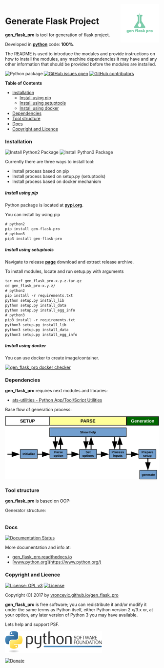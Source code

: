 <img align="right" src="https://raw.githubusercontent.com/vroncevic/gen_flask_pro/dev/docs/gen_flask_pro_logo.png" width="25%">

# Generate Flask Project

**gen_flask_pro** is tool for generation of flask project.

Developed in **[python](https://www.python.org/)** code: **100%**.

The README is used to introduce the modules and provide instructions on
how to install the modules, any machine dependencies it may have and any
other information that should be provided before the modules are installed.

![Python package](https://github.com/vroncevic/gen_flask_pro/workflows/Python%20package%20gen_flask_pro/badge.svg?branch=master) [![GitHub issues open](https://img.shields.io/github/issues/vroncevic/gen_flask_pro.svg)](https://github.com/vroncevic/gen_flask_pro/issues) [![GitHub contributors](https://img.shields.io/github/contributors/vroncevic/gen_flask_pro.svg)](https://github.com/vroncevic/gen_flask_pro/graphs/contributors)

<!-- START doctoc generated TOC please keep comment here to allow auto update -->
<!-- DON'T EDIT THIS SECTION, INSTEAD RE-RUN doctoc TO UPDATE -->
**Table of Contents**

- [Installation](#installation)
    - [Install using pip](#install-using-pip)
    - [Install using setuptools](#install-using-setuptools)
    - [Install using docker](#install-using-docker)
- [Dependencies](#dependencies)
- [Tool structure](#tool-structure)
- [Docs](#docs)
- [Copyright and Licence](#copyright-and-licence)

<!-- END doctoc generated TOC please keep comment here to allow auto update -->

### Installation

![Install Python2 Package](https://github.com/vroncevic/gen_flask_pro/workflows/Install%20Python2%20Package%20gen_flask_pro/badge.svg?branch=master) ![Install Python3 Package](https://github.com/vroncevic/gen_flask_pro/workflows/Install%20Python3%20Package%20gen_flask_pro/badge.svg?branch=master)

Currently there are three ways to install tool:
* Install process based on pip
* Install process based on setup.py (setuptools)
* Install process based on docker mechanism

##### Install using pip

Python package is located at **[pypi.org](https://pypi.org/project/gen-flask-pro/)**.

You can install by using pip
```
# python2
pip install gen-flask-pro
# python3
pip3 install gen-flask-pro
```

##### Install using setuptools

Navigate to release **[page](https://github.com/vroncevic/gen_flask_pro/releases/)** download and extract release archive.

To install modules, locate and run setup.py with arguments
```
tar xvzf gen_flask_pro-x.y.z.tar.gz
cd gen_flask_pro-x.y.z/
# python2
pip install -r requirements.txt
python setup.py install_lib
python setup.py install_data
python setup.py install_egg_info
# python3
pip3 install -r requirements.txt
python3 setup.py install_lib
python3 setup.py install_data
python3 setup.py install_egg_info
```

##### Install using docker

You can use docker to create image/container.

[![gen_flask_pro docker checker](https://github.com/vroncevic/gen_flask_pro/workflows/gen_flask_pro%20docker%20checker/badge.svg)](https://github.com/vroncevic/gen_flask_pro/actions?query=workflow%3A%22gen_flask_pro+docker+checker%22)

### Dependencies

**gen_flask_pro** requires next modules and libraries:

* [ats-utilities - Python App/Tool/Script Utilities](https://vroncevic.github.io/ats_utilities)

Base flow of generation process:

![alt tag](https://raw.githubusercontent.com/vroncevic/gen_flask_pro/dev/docs/gen_flask_pro_flow.png)

### Tool structure

**gen_flask_pro** is based on OOP:

Generator structure:

```

```

### Docs

[![Documentation Status](https://readthedocs.org/projects/gen_flask_pro/badge/?version=latest)](https://gen_flask_pro.readthedocs.io/projects/gen_flask_pro/en/latest/?badge=latest)

More documentation and info at:
* [gen_flask_pro.readthedocs.io](https://gen_flask_pro.readthedocs.io/en/latest/)
* [www.python.org](https://www.python.org/)

### Copyright and Licence

[![License: GPL v3](https://img.shields.io/badge/License-GPLv3-blue.svg)](https://www.gnu.org/licenses/gpl-3.0) [![License](https://img.shields.io/badge/License-Apache%202.0-blue.svg)](https://opensource.org/licenses/Apache-2.0)

Copyright (C) 2017 by [vroncevic.github.io/gen_flask_pro](https://vroncevic.github.io/gen_flask_pro)

**gen_flask_pro** is free software; you can redistribute it and/or modify
it under the same terms as Python itself, either Python version 2.x/3.x or,
at your option, any later version of Python 3 you may have available.

Lets help and support PSF.

[![Python Software Foundation](https://raw.githubusercontent.com/vroncevic/gen_flask_pro/dev/docs/psf-logo-alpha.png)](https://www.python.org/psf/)

[![Donate](https://www.paypalobjects.com/en_US/i/btn/btn_donateCC_LG.gif)](https://psfmember.org/index.php?q=civicrm/contribute/transact&reset=1&id=2)
